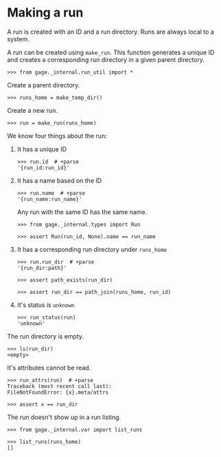 # Making a run

A run is created with an ID and a run directory. Runs are always local
to a system.

A run can be created using `make_run`. This function generates a unique
ID and creates a corresponding run directory in a given parent
directory.

    >>> from gage._internal.run_util import *

Create a parent directory.

    >>> runs_home = make_temp_dir()

Create a new run.

    >>> run = make_run(runs_home)

We know four things about the run:

1. It has a unique ID

       >>> run.id  # +parse
       '{run_id:run_id}'

2. It has a name based on the ID

       >>> run.name  # +parse
       '{run_name:run_name}'

   Any run with the same ID has the same name.

       >>> from gage._internal.types import Run

       >>> assert Run(run_id, None).name == run_name

3. It has a corresponding run directory under `runs_home`

       >>> run.run_dir  # +parse
       '{run_dir:path}'

       >>> assert path_exists(run_dir)

       >>> assert run_dir == path_join(runs_home, run_id)

4. It's status is `unknown`

       >>> run_status(run)
       'unknown'

The run directory is empty.

    >>> ls(run_dir)
    <empty>

It's attributes cannot be read.

    >>> run_attrs(run)  # +parse
    Traceback (most recent call last):
    FileNotFoundError: {x}.meta/attrs

    >>> assert x == run_dir

The run doesn't show up in a run listing.

    >>> from gage._internal.var import list_runs

    >>> list_runs(runs_home)
    []
